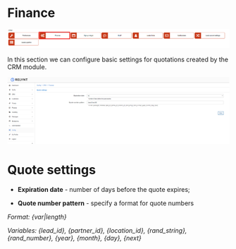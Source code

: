 Finance
=============

![icon](icon.png)

In this section we can configure  basic settings for quotations created by the CRM module.

![finance](finance.png)

# Quote settings
* **Expiration date** - number of days before the quote expires;

* **Quote number pattern** - specify a format for quote numbers

*Format: {var|length}*

*Variables: {lead_id}, {partner_id}, {location_id}, {rand_string}, {rand_number}, {year}, {month}, {day}, {next}*

